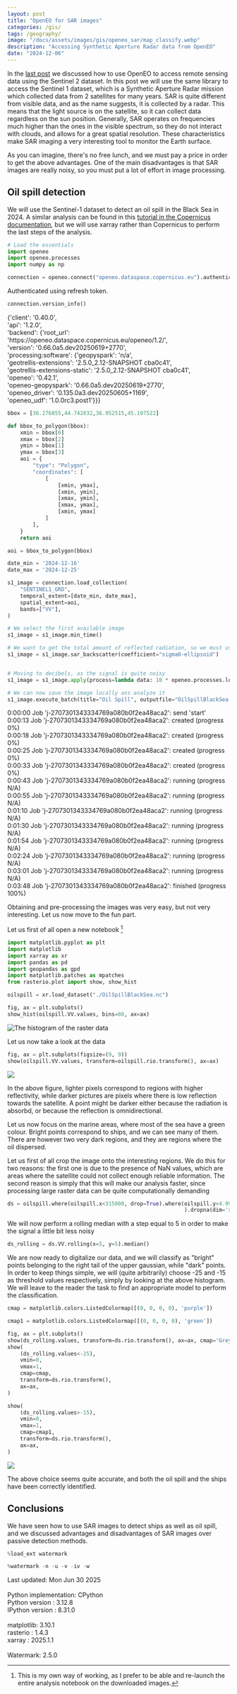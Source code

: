 ```yaml
---
layout: post
title: "OpenEO for SAR images"
categories: /gis/
tags: /geography/
image: "/docs/assets/images/gis/openeo_sar/map_classify.webp"
description: "Accessing Synthetic Aperture Radar data from OpenEO"
date: "2024-12-06"
---
```


In the [last post](\gis\openeo) we discussed how to use OpenEO
to access remote sensing data using the Sentinel 2 dataset.
In this post we will use the same library to access the Sentinel 1
dataset, which is a Synthetic Aperture Radar mission which collected
data from 2 satellites for many years.
SAR is quite different from visible data, and as the name suggests,
it is collected by a radar. This means that the light source
is on the satellite, so it can collect data regardless on the sun position.
Generally, SAR operates on frequencies much higher than the ones in the visible
spectrum, so they do not interact with clouds, and allows for a great
spatial resolution.
These characteristics make SAR imaging a very interesting tool
to monitor the Earth surface.

As you can imagine, there's no free lunch, and we must pay a price in order
to get the above advantages.
One of the main disadvantages is that SAR images are really noisy,
so you must put a lot of effort in image processing.



## Oil spill detection

We will use the Sentinel-1 dataset to detect an oil spill in the Black Sea in 2024.
A similar analysis can be found in this [tutorial in the Copernicus documentation](https://documentation.dataspace.copernicus.eu/APIs/openEO/openeo-community-examples/python/OilSpill/OilSpillMapping.html),
but we will use xarray rather than Copernicus to perform the last steps of the analysis.

```python
# Load the essentials
import openeo
import openeo.processes
import numpy as np

connection = openeo.connect("openeo.dataspace.copernicus.eu").authenticate_oidc()
```

<div class="code">
Authenticated using refresh token.
</div>

```python
connection.version_info()
```
<div class="code">
{'client': '0.40.0',<br>
 'api': '1.2.0',<br>
 'backend': {'root_url': 'https://openeo.dataspace.copernicus.eu/openeo/1.2/',<br>
  'version': '0.66.0a5.dev20250619+2770',<br>
  'processing:software': {'geopyspark': 'n/a',<br>
   'geotrellis-extensions': '2.5.0_2.12-SNAPSHOT cba0c41',<br>
   'geotrellis-extensions-static': '2.5.0_2.12-SNAPSHOT cba0c41',<br>
   'openeo': '0.42.1',<br>
   'openeo-geopyspark': '0.66.0a5.dev20250619+2770',<br>
   'openeo_driver': '0.135.0a3.dev20250605+1169',<br>
   'openeo_udf': '1.0.0rc3.post1'}}}<br>
</div>

```python
bbox = [36.276855,44.742832,36.952515,45.197522]

def bbox_to_polygon(bbox):
    xmin = bbox[0]
    xmax = bbox[2]
    ymin = bbox[1]
    ymax = bbox[3]
    aoi = {
        "type": "Polygon",
        "coordinates": [
            [
                [xmin, ymax],
                [xmin, ymin],
                [xmax, ymin],
                [xmax, ymax],
                [xmin, ymax]
            ]
        ],
    }
    return aoi

aoi = bbox_to_polygon(bbox)

date_min = '2024-12-16'
date_max = '2024-12-25'

s1_image = connection.load_collection(
    "SENTINEL1_GRD",
    temporal_extent=[date_min, date_max],
    spatial_extent=aoi,
    bands=["VV"],
)

# We select the first available image
s1_image = s1_image.min_time()

# We want to get the total amount of reflected radiation, so we must use this method
s1_image = s1_image.sar_backscatter(coefficient="sigma0-ellipsoid")


# Moving to decibels, as the signal is quite noisy
s1_image = s1_image.apply(process=lambda data: 10 * openeo.processes.log(data, base=10))

# We can now save the image locally ans analyze it
s1_image.execute_batch(title="Oil Spill", outputfile="OilSpillBlackSea.nc")
```

<div class="code">
0:00:00 Job 'j-2707301343334769a080b0f2ea48aca2': send 'start'<br>
0:00:13 Job 'j-2707301343334769a080b0f2ea48aca2': created (progress 0%)<br>
0:00:18 Job 'j-2707301343334769a080b0f2ea48aca2': created (progress 0%)<br>
0:00:25 Job 'j-2707301343334769a080b0f2ea48aca2': created (progress 0%)<br>
0:00:33 Job 'j-2707301343334769a080b0f2ea48aca2': created (progress 0%)<br>
0:00:43 Job 'j-2707301343334769a080b0f2ea48aca2': running (progress N/A)<br>
0:00:55 Job 'j-2707301343334769a080b0f2ea48aca2': running (progress N/A)<br>
0:01:10 Job 'j-2707301343334769a080b0f2ea48aca2': running (progress N/A)<br>
0:01:30 Job 'j-2707301343334769a080b0f2ea48aca2': running (progress N/A)<br>
0:01:54 Job 'j-2707301343334769a080b0f2ea48aca2': running (progress N/A)<br>
0:02:24 Job 'j-2707301343334769a080b0f2ea48aca2': running (progress N/A)<br>
0:03:01 Job 'j-2707301343334769a080b0f2ea48aca2': running (progress N/A)<br>
0:03:48 Job 'j-2707301343334769a080b0f2ea48aca2': finished (progress 100%)
</div>

Obtaining and pre-processing the images was very easy, but not very interesting.
Let us now move to the fun part.

Let us first of all open a new notebook [^1]

[^1]: This is my own way of working, as I prefer to be able and re-launch the entire  analysis notebook on the downloaded images.

```python
import matplotlib.pyplot as plt
import matplotlib
import xarray as xr
import pandas as pd
import geopandas as gpd
import matplotlib.patches as mpatches
from rasterio.plot import show, show_hist

oilspill = xr.load_dataset("./OilSpillBlackSea.nc")

fig, ax = plt.subplots()
show_hist(oilspill.VV.values, bins=80, ax=ax)
```

![The histogram of the raster data](/docs/assets/images/gis/openeo_sar/hist.webp)

Let us now take a look at the data

```python
fig, ax = plt.subplots(figsize=(9, 9))
show(oilspill.VV.values, transform=oilspill.rio.transform(), ax=ax)
```

![](/docs/assets/images/gis/openeo_sar/map_start.webp)

In the above figure, lighter pixels correspond to regions with higher
reflectivity, while darker pictures are pixels where there is low reflection
towards the satellite.
A point might be darker either because the radiation is absorbd,
or because the reflection is omnidirectional.

Let us now focus on the marine areas, where most of the sea have a green colour.
Bright points correspond to ships, and we can see many of them.
There are however two very dark regions, and they are regions where the oil
dispersed.

Let us first of all crop the image onto the interesting regions. We do this for
two reasons: the first one is due to the presence of NaN values, which are
areas where the satellite could not collect enough reliable information.
The second reason is simply that this will make our analysis faster,
since processing large raster data can be quite computationally demanding

```python
ds = oilspill.where(oilspill.x<315000, drop=True).where(oilspill.y>4.99e6, drop=True
                                                        ).dropna(dim='x').dropna(dim='y')

```

We will now perform a rolling median with a step equal to 5 in order to make
the signal a little bit less noisy

```python
ds_rolling = ds.VV.rolling(x=5, y=5).median()
```

We are now ready to digitalize our data, and we will classify as "bright"
points belonging to the right tail of the upper gaussian, while
"dark" points.
In order to keep things simple, we will (quite arbitrarily) choose -25 and -15 as threshold values
respectively, simply by looking at the above histogram.
We will leave to the reader the task to find an appropriate
model to perform the classification.

```python
cmap = matplotlib.colors.ListedColormap([(0, 0, 0, 0), 'purple'])

cmap1 = matplotlib.colors.ListedColormap([(0, 0, 0, 0), 'green'])

fig, ax = plt.subplots()
show(ds_rolling.values, transform=ds.rio.transform(), ax=ax, cmap='Greys')
show(
    (ds_rolling.values<-25),
    vmin=0,
    vmax=1,
    cmap=cmap,
    transform=ds.rio.transform(),
    ax=ax,
)

show(
    (ds_rolling.values>-15),
    vmin=0,
    vmax=1,
    cmap=cmap1,
    transform=ds.rio.transform(),
    ax=ax,
)
```

![](/docs/assets/images/gis/openeo_sar/map_classify.webp)

The above choice seems quite accurate, and both the oil spill and the ships
have been correctly identified.

## Conclusions

We have seen how to use SAR images to detect ships as well as oil spill,
and we discussed advantages and disadvantages of SAR images over
passive detection methods.

```python
%load_ext watermark
```

```python
%watermark -n -u -v -iv -w
```

<div class="code">
Last updated: Mon Jun 30 2025<br>
<br>
Python implementation: CPython<br>
Python version       : 3.12.8<br>
IPython version      : 8.31.0<br>
<br>
matplotlib: 3.10.1<br>
rasterio  : 1.4.3<br>
xarray    : 2025.1.1<br>
<br>
Watermark: 2.5.0<br>
</div>